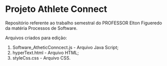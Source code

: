 # Projeto Athlete Connect

Repositório referente ao trabalho semestral do PROFESSOR Elton Figueredo da matéria Processos de Software.

Arquivos criados para edição:
1. Software_AtheticConncect.js - Arquivo Java Script;
2. hyperText.html - Arquivo HTML;
3. styleCss.css - Arquivo CSS.

